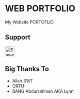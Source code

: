 # WEB PORTFOLIO
My Website PORTOFLIO

## Support
<a href="https://saweria.co/aceedt" target="_blank"><img src="https://camo.githubusercontent.com/d107b0f35176c71f5c6022a120165d9d4da6763d5d9fcfc608889087442f809a/68747470733a2f2f61676865612e736974652f736177657269612d627574746f6e2e706e67" height="32px" alt="Saweria"></a>

## Big Thanks To
- Allah SWT
- ORTU
- BANG Abdurrahman AKA Lynn